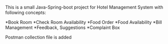 This is a small Java-Spring-boot project for Hotel Management System with following concepts:

*Book Room
*Check Room Availability
*Food Order
*Food Availability
*Bill Management
*Feedback, Suggestions
*Complaint Box

Postman collection file is added
